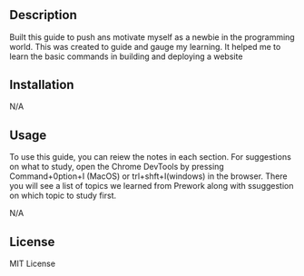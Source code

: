 # <Prework Study Guide Webpage>

## Description
Built this guide to push ans motivate myself as a newbie in the programming world. This was created to guide and gauge my learning.
It helped me to learn the basic commands in building and deploying a website


## Installation
N/A

## Usage
To use this guide, you can reiew the notes in each section. For suggestions on what to study, open the Chrome DevTools by pressing Command+0ption+I (MacOS) or trl+shft+I(windows) in the browser. There you will see a list of topics we learned from Prework along with ssuggestion on which topic to study first. 



N/A

## License

MIT License

